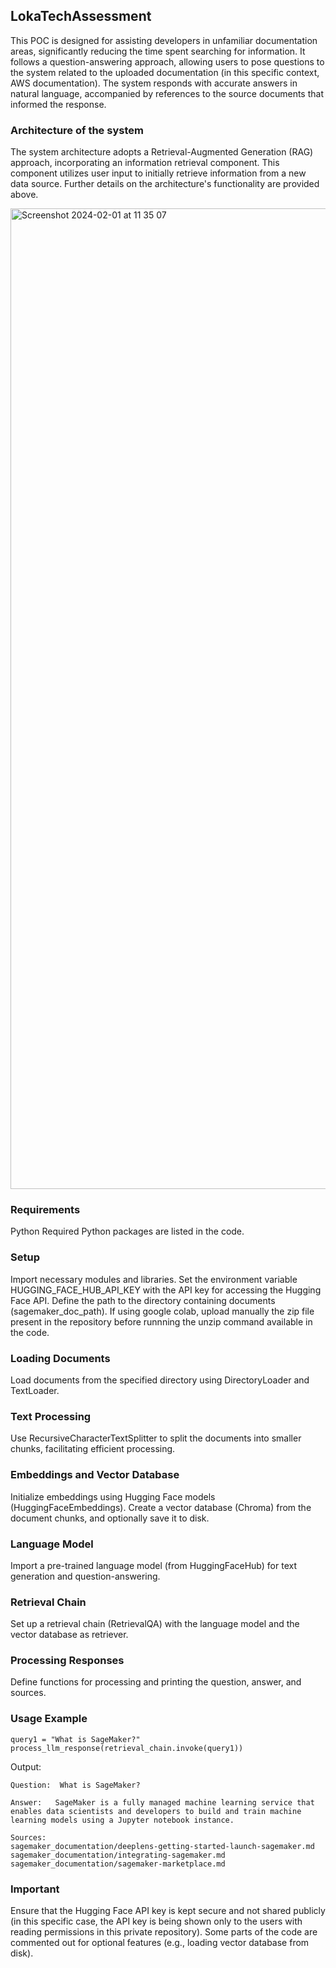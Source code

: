 ## LokaTechAssessment

This POC is designed for assisting developers in unfamiliar documentation areas, significantly reducing the time spent searching for information. It follows a question-answering approach, allowing users to pose questions to the system related to the uploaded documentation (in this specific context, AWS documentation). The system responds with accurate answers in natural language, accompanied by references to the source documents that informed the response.

### Architecture of the system
The system architecture adopts a Retrieval-Augmented Generation (RAG) approach, incorporating an information retrieval component. This component utilizes user input to initially retrieve information from a new data source. Further details on the architecture's functionality are provided above.

<img width="1569" alt="Screenshot 2024-02-01 at 11 35 07" src="https://github.com/PedroNunes99/LokaTechAssessment/assets/44478888/f2152d8b-8130-4338-bbbc-6c4c55cd66f6">

### Requirements
Python
Required Python packages are listed in the code.
### Setup
Import necessary modules and libraries.
Set the environment variable HUGGING_FACE_HUB_API_KEY with the API key for accessing the Hugging Face API.
Define the path to the directory containing documents (sagemaker_doc_path).
If using google colab, upload manually the zip file present in the repository before runnning the unzip command available in the code.
### Loading Documents
Load documents from the specified directory using DirectoryLoader and TextLoader.
### Text Processing
Use RecursiveCharacterTextSplitter to split the documents into smaller chunks, facilitating efficient processing.
### Embeddings and Vector Database
Initialize embeddings using Hugging Face models (HuggingFaceEmbeddings).
Create a vector database (Chroma) from the document chunks, and optionally save it to disk.
### Language Model
Import a pre-trained language model (from HuggingFaceHub) for text generation and question-answering.
### Retrieval Chain
Set up a retrieval chain (RetrievalQA) with the language model and the vector database as retriever.
### Processing Responses
Define functions for processing and printing the question, answer, and sources.
### Usage Example
```
query1 = "What is SageMaker?"
process_llm_response(retrieval_chain.invoke(query1))
```
Output:
```
Question:  What is SageMaker?

Answer:   SageMaker is a fully managed machine learning service that enables data scientists and developers to build and train machine learning models using a Jupyter notebook instance.

Sources:
sagemaker_documentation/deeplens-getting-started-launch-sagemaker.md
sagemaker_documentation/integrating-sagemaker.md
sagemaker_documentation/sagemaker-marketplace.md
```

### Important
Ensure that the Hugging Face API key is kept secure and not shared publicly (in this specific case, the API key is being shown only to the users with reading permissions in this private repository).
Some parts of the code are commented out for optional features (e.g., loading vector database from disk).
